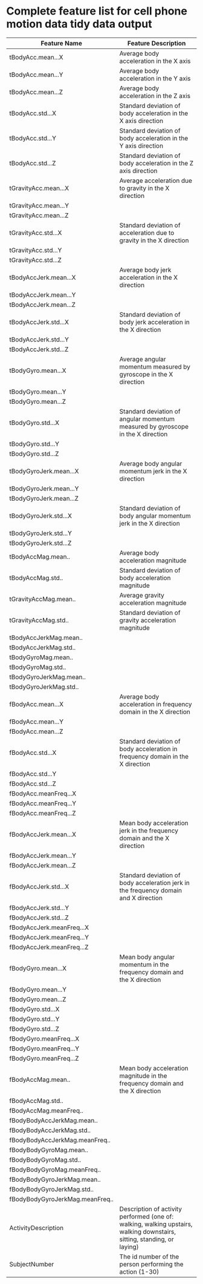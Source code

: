 # Complete feature list for cell phone motion data tidy data output

Feature Name            |        Feature Description
------------------------| --------------------------------------------------------------------
tBodyAcc.mean...X       |        Average body acceleration in the X axis
tBodyAcc.mean...Y       |        Average body acceleration in the Y axis
tBodyAcc.mean...Z       |        Average body acceleration in the Z axis
tBodyAcc.std...X        |        Standard deviation of body acceleration in the X axis direction
tBodyAcc.std...Y        |        Standard deviation of body acceleration in the Y axis direction
tBodyAcc.std...Z        |        Standard deviation of body acceleration in the Z axis direction
tGravityAcc.mean...X    |        Average acceleration due to gravity in the X direction
tGravityAcc.mean...Y    |        
tGravityAcc.mean...Z    |        
tGravityAcc.std...X     |        Standard deviation of acceleration due to gravity in the X direction
tGravityAcc.std...Y     |       
tGravityAcc.std...Z     |        
tBodyAccJerk.mean...X   |        Average body jerk acceleration in the X direction
tBodyAccJerk.mean...Y   |        
tBodyAccJerk.mean...Z   |       
tBodyAccJerk.std...X    |        Standard deviation of body jerk acceleration in the X direction
tBodyAccJerk.std...Y    |        
tBodyAccJerk.std...Z    |        
tBodyGyro.mean...X      |        Average angular momentum measured by gyroscope in the X direction
tBodyGyro.mean...Y      |        
tBodyGyro.mean...Z      |        
tBodyGyro.std...X       |        Standard deviation of angular momentum measured by gyroscope in the X direction
tBodyGyro.std...Y       |       
tBodyGyro.std...Z       |        
tBodyGyroJerk.mean...X  |        Average body angular momentum jerk in the X direction
tBodyGyroJerk.mean...Y  |        
tBodyGyroJerk.mean...Z  |       
tBodyGyroJerk.std...X   |        Standard deviation of body angular momentum jerk in the X direction
tBodyGyroJerk.std...Y   |        
tBodyGyroJerk.std...Z   |        
tBodyAccMag.mean..      |        Average body acceleration magnitude
tBodyAccMag.std..       |        Standard deviation of body acceleration magnitude
tGravityAccMag.mean..   |        Average gravity acceleration magnitude
tGravityAccMag.std..    |        Standard deviation of gravity acceleration magnitude
tBodyAccJerkMag.mean..  |        
tBodyAccJerkMag.std..   |        
tBodyGyroMag.mean..     |        
tBodyGyroMag.std..      |        
tBodyGyroJerkMag.mean..  |      
tBodyGyroJerkMag.std..   |       
fBodyAcc.mean...X        |       Average body acceleration in frequency domain in the X direction
fBodyAcc.mean...Y        |       
fBodyAcc.mean...Z       |       
fBodyAcc.std...X        |        Standard deviation of body acceleration in frequency domain in the X direction
fBodyAcc.std...Y        |        
fBodyAcc.std...Z        |        
fBodyAcc.meanFreq...X   |        
fBodyAcc.meanFreq...Y   |        
fBodyAcc.meanFreq...Z   |        
fBodyAccJerk.mean...X   |        Mean body acceleration jerk in the frequency domain and the X direction
fBodyAccJerk.mean...Y   |       
fBodyAccJerk.mean...Z   |        
fBodyAccJerk.std...X    |        Standard deviation of body acceleration jerk in the frequency domain and X direction
fBodyAccJerk.std...Y    |        
fBodyAccJerk.std...Z    |       
fBodyAccJerk.meanFreq...X|       
fBodyAccJerk.meanFreq...Y|       
fBodyAccJerk.meanFreq...Z|       
fBodyGyro.mean...X      |       Mean body angular momentum in the frequency domain and the X direction
fBodyGyro.mean...Y      |        
fBodyGyro.mean...Z      |        
fBodyGyro.std...X       |        
fBodyGyro.std...Y       |       
fBodyGyro.std...Z       |        
fBodyGyro.meanFreq...X  |        
fBodyGyro.meanFreq...Y  |        
fBodyGyro.meanFreq...Z  |       
fBodyAccMag.mean..      |       Mean body acceleration magnitude in the frequency domain and the X direction 
fBodyAccMag.std..       |        
fBodyAccMag.meanFreq..  |        
fBodyBodyAccJerkMag.mean..|     
fBodyBodyAccJerkMag.std.. |      
fBodyBodyAccJerkMag.meanFreq..|  
fBodyBodyGyroMag.mean..       |  
fBodyBodyGyroMag.std..        | 
fBodyBodyGyroMag.meanFreq..   |  
fBodyBodyGyroJerkMag.mean..   |  
fBodyBodyGyroJerkMag.std..    |  
fBodyBodyGyroJerkMag.meanFreq..|
ActivityDescription           |  Description of activity performed (one of: walking, walking upstairs, walking downstairs, sitting, standing, or laying)
SubjectNumber                 |  The id number of the person performing the action (1-30)

